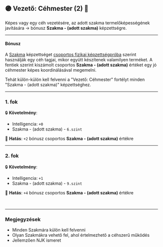 ## 🟣 Vezető: Céhmester (2) 🔁

<!-- tag: md_fortely_multiple_vezetocehmester -->

Képes vagy egy céh vezetésére, az adott szakma termelőképességének javítására → bónusz **Szakma - (adott szakma)** képzettségre.

---
#### Bónusz

A [Szakma](../kepzettsegek.szekunder/szakma.md) képzettséget [csoportos fizikai képzettségpróba](../030_07_01_csoportos_kepzettsegproba.md#️-1-csoportos-fizikai-képzettségpróba) szerint használják egy céh tagjai, mikor együtt készítenek valamilyen terméket. A fentiek szerint kiszámolt csoportos **Szakma - (adott szakma)** értéket egy jó céhmester képes koordinálásával megemelni.

Tehát külön-külön kell felvenni a "Vezető: Céhmester" fortélyt minden "Szakma - (adott szakma)" képzettséghez.

---
### 1. fok

🔒 **Követelmény**:
- Intelligencia: `+0`
- Szakma - (adott szakma) - `6.szint`

🌟 **Hatás**: `+2` bónusz csoportos **Szakma - (adott szakma)** értékre

---
### 2. fok

🔒 **Követelmény**:
- Intelligencia: `+1`
- Szakma - (adott szakma) - `9.szint`

🌟 **Hatás**: `+4` bónusz csoportos **Szakma - (adott szakma)** értékre

<br />

---
### Megjegyzések

- Minden Szakmára külön kell felvenni
- Olyan Szakmákra vehető fel, ahol értelmezhető a céhszerű működés
- Jellemzően NJK ismeret
